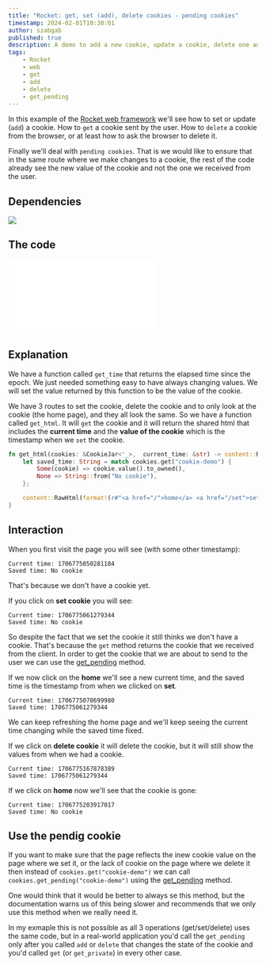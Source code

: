 ```yaml
---
title: "Rocket: get, set (add), delete cookies - pending cookies"
timestamp: 2024-02-01T10:30:01
author: szabgab
published: true
description: A demo to add a new cookie, update a cookie, delete one and get the value of the cookie in the same route where we set it.
tags:
    - Rocket
    - web
    - get
    - add
    - delete
    - get_pending
---
```


In this example of the [Rocket web framework](/rocket) we'll see how to set or update (`add`) a cookie.
How to `get` a cookie sent by the user. How to `delete` a cookie from the browser, or at least how to ask the browser to delete it.

Finally we'll deal with `pending cookies`. That is we would like to ensure that in the same route where we make changes to a cookie,
the rest of the code already see the new value of the cookie and not the one we received from the user.

## Dependencies

![](examples/rocket/set-cookie/Cargo.toml)

## The code

![](examples/rocket/set-cookie/src/main.rs)

## Explanation

We have a function called `get_time` that returns the elapsed time since the epoch. We just needed something easy to have always changing values.
We will set the value returned by this function to be the value of the cookie.

We have 3 routes to set the cookie, delete the cookie and to only look at the cookie (the home page), and they all look the same. So we have a function called
`get_html`. It will `get` the cookie and it will return the shared html that includes the **current time** and the **value of the cookie** which is the timestamp
when we `set` the cookie.

```rust
fn get_html(cookies: &CookieJar<'_>,  current_time: &str) -> content::RawHtml<String> {
    let saved_time: String = match cookies.get("cookie-demo") {
        Some(cookie) => cookie.value().to_owned(),
        None => String::from("No cookie"),
    };

    content::RawHtml(format!(r#"<a href="/">home</a> <a href="/set">set cookie</a> <a href="/delete">delete cookie</a><br>Current time: {current_time}<br>Saved time: {saved_time}<br>"#))
}
```

## Interaction

When you first visit the page you will see (with some other timestamp):

```
Current time: 1706775050281184
Saved time: No cookie
```

That's because we don't have a cookie yet.


If you click on **set cookie** you will see:

```
Current time: 1706775061279344
Saved time: No cookie
```

So despite the fact that we set the cookie it still thinks we don't have a cookie. That's because the `get` method returns the cookie that we received from the client.
In order to get the cookie that we are about to send to the user we can use the [get_pending](https://api.rocket.rs/v0.5/rocket/http/struct.CookieJar.html#method.get_pending) method.

If we now click on the **home** we'll see a new current time, and the saved time is the timestamp from when we clicked on **set**.

```
Current time: 1706775070699980
Saved time: 1706775061279344
```

We can keep refreshing the home page and we'll keep seeing the current time changing while the saved time fixed.

If we click on **delete cookie** it will delete the cookie, but it will still show the values from when we had a cookie.

```
Current time: 1706775167878389
Saved time: 1706775061279344
```

If we click on **home** now we'll see that the cookie is gone:

```
Current time: 1706775203917017
Saved time: No cookie
```

## Use the pendig cookie

If you want to make sure that the page reflects the inew cookie value on the page where we set it, or the lack of cookie on the page where we delete it then instead of
`cookies.get("cookie-demo")` we can call `cookies.get_pending("cookie-demo")` using the [get_pending](https://api.rocket.rs/v0.5/rocket/http/struct.CookieJar.html#method.get_pending)
method.

One would think that it would be better to always se this method, but the documentation warns us of this being slower and recommends that we only use this method when we really need it.

In my exmaple this is not possible as all 3 operations (get/set/delete) uses the same code, but in a real-world application you'd call the `get_pending` only after you called `add` or `delete`
that changes the state of the cookie and you'd called `get` (or `get_private`) in every other case.

